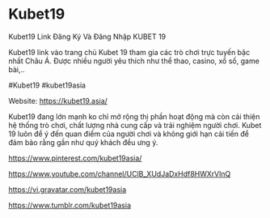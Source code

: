 # Kubet19

Kubet19 Link Đăng Ký Và Đăng Nhập KUBET 19

Kubet19 link vào trang chủ Kubet 19 tham gia các trò chơi trực tuyến bậc nhất Châu Á. Được nhiều người yêu thích như thể thao, casino, xổ số, game bài,..

#Kubet19 #kubet19asia

Website: https://kubet19.asia/

Kubet19 đang lớn mạnh ko chỉ mở rộng thị phần hoạt động mà còn cải thiện hệ thống trò chơi, chất lượng nhà cung cấp và trải nghiệm người chơi. Kubet 19 luôn để ý đến quan điểm của người chơi và không giới hạn cải tiến để đảm bảo rằng gần như quý khách đều ưng ý.

https://www.pinterest.com/kubet19asia/

https://www.youtube.com/channel/UClB_XUdJaDxHdf8HWXrVlnQ

https://vi.gravatar.com/kubet19asia

https://www.tumblr.com/kubet19asia

